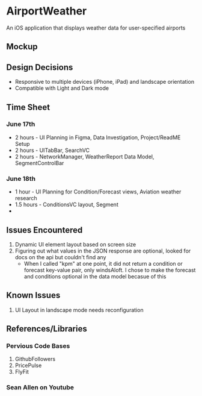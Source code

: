 # AirportWeather
An iOS application that displays weather data for user-specified airports

## Mockup

## Design Decisions
- Responsive to multiple devices (iPhone, iPad) and landscape orientation
- Compatible with Light and Dark mode

## Time Sheet
### June 17th 
  - 2 hours - UI Planning in Figma, Data Investigation, Project/ReadME Setup
  - 2 hours - UITabBar, SearchVC
  - 2 hours - NetworkManager, WeatherReport Data Model, SegmentControlBar
### June 18th 
  - 1 hour - UI Planning for Condition/Forecast views, Aviation weather research
  - 1.5 hours - ConditionsVC layout, Segment
  - 

## Issues Encountered
1. Dynamic UI element layout based on screen size
2. Figuring out what values in the JSON response are optional, looked for docs on the api but couldn't find any
     - When I called "kpm" at one point, it did not return a condition or forecast key-value pair, only windsAloft. I chose to make the forecast and conditions optional in the data model becasue of this
    
## Known Issues
1. UI Layout in landscape mode needs reconfiguration

## References/Libraries
### Pervious Code Bases
1. GithubFollowers
2. PricePulse
3. FlyFit
### Sean Allen on Youtube
